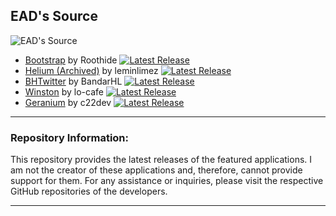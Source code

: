 ## EAD's Source

![EAD's Source](https://cdn.discordapp.com/attachments/1019354023163351050/1196130674101465129/4x.png)

- [Bootstrap](https://github.com/roothide/Bootstrap) by Roothide [![Latest Release](https://img.shields.io/github/release/roothide/Bootstrap.svg)](https://github.com/roothide/Bootstrap/releases/latest)
- [Helium (Archived)](https://github.com/leminlimez/Helium) by leminlimez [![Latest Release](https://img.shields.io/github/release/leminlimez/Helium.svg)](https://github.com/leminlimez/Helium/releases/latest)
- [BHTwitter](https://github.com/BandarHL/BHTwitter) by BandarHL [![Latest Release](https://img.shields.io/github/release/BandarHL/BHTwitter.svg)](https://github.com/BandarHL/BHTwitter/releases/latest)
- [Winston](https://github.com/lo-cafe/winston) by lo-cafe [![Latest Release](https://img.shields.io/github/release/lo-cafe/winston.svg)](https://github.com/lo-cafe/winston/releases/latest)
- [Geranium](https://github.com/c22dev/Geranium) by c22dev [![Latest Release](https://img.shields.io/github/release/c22dev/Geranium.svg)](https://github.com/c22dev/Geranium/releases/latest)

---

### Repository Information:

This repository provides the latest releases of the featured applications. I am not the creator of these applications and, therefore, cannot provide support for them. For any assistance or inquiries, please visit the respective GitHub repositories of the developers.

---
